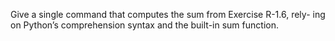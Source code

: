 Give a single command that computes the sum from Exercise R-1.6, rely-
ing on Python’s comprehension syntax and the built-in sum function.